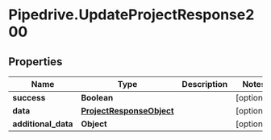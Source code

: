 # Pipedrive.UpdateProjectResponse200

## Properties

Name | Type | Description | Notes
------------ | ------------- | ------------- | -------------
**success** | **Boolean** |  | [optional] 
**data** | [**ProjectResponseObject**](ProjectResponseObject.md) |  | [optional] 
**additional_data** | **Object** |  | [optional] 


